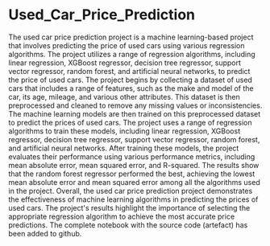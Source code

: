 # Used_Car_Price_Prediction

The used car price prediction project is a machine learning-based project that involves predicting the price of used cars using various regression algorithms. The project utilizes a range of regression algorithms, including linear regression, XGBoost regressor, decision tree regressor, support vector regressor, random forest, and artificial neural networks, to predict the price of used cars.
The project begins by collecting a dataset of used cars that includes a range of features, such as the make and model of the car, its age, mileage, and various other attributes. This dataset is then preprocessed and cleaned to remove any missing values or inconsistencies.
The machine learning models are then trained on this preprocessed dataset to predict the prices of used cars. The project uses a range of regression algorithms to train these models, including linear regression, XGBoost regressor, decision tree regressor, support vector regressor, random forest, and artificial neural networks.
After training these models, the project evaluates their performance using various performance metrics, including mean absolute error, mean squared error, and R-squared. The results show that the random forest regressor performed the best, achieving the lowest mean absolute error and mean squared error among all the algorithms used in the project.
Overall, the used car price prediction project demonstrates the effectiveness of machine learning algorithms in predicting the prices of used cars. The project's results highlight the importance of selecting the appropriate regression algorithm to achieve the most accurate price predictions.
The complete notebook with the source code (artefact) has been added to github.
